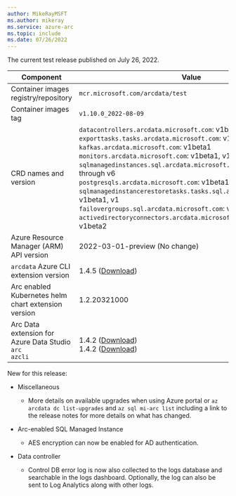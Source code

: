 ```yaml
---
author: MikeRayMSFT
ms.author: mikeray
ms.service: azure-arc
ms.topic: include
ms.date: 07/26/2022
---
```


<!--At this time, a test or preview build is not available for the next release.-->

The current test release published on July 26, 2022.

|Component|Value|
|-----------|-----------|
|Container images registry/repository |`mcr.microsoft.com/arcdata/test`|
|Container images tag |`v1.10.0_2022-08-09`|
|CRD names and version|`datacontrollers.arcdata.microsoft.com`: v1beta1, v1 through v6<br/>`exporttasks.tasks.arcdata.microsoft.com`: v1beta1, v1, v2<br/>`kafkas.arcdata.microsoft.com`: v1beta1<br/>`monitors.arcdata.microsoft.com`: v1beta1, v1, v2<br/>`sqlmanagedinstances.sql.arcdata.microsoft.com`: v1beta1, v1 through v6<br/>`postgresqls.arcdata.microsoft.com`: v1beta1, v1beta2<br/>`sqlmanagedinstancerestoretasks.tasks.sql.arcdata.microsoft.com`: v1beta1, v1<br/>`failovergroups.sql.arcdata.microsoft.com`: v1beta1, v1beta2, v1<br/>`activedirectoryconnectors.arcdata.microsoft.com`: v1beta1, v1beta2<br/>|
|Azure Resource Manager (ARM) API version|2022-03-01-preview (No change)|
|`arcdata` Azure CLI extension version|1.4.5 ([Download](https://aka.ms/az-cli-arcdata-ext))|
|Arc enabled Kubernetes helm chart extension version|1.2.20321000|
|Arc Data extension for Azure Data Studio<br/>`arc`<br/>`azcli`|<br/>1.4.2 ([Download](https://aka.ms/ads-arcdata-ext))</br>1.4.2 ([Download](https://aka.ms/ads-azcli-ext))|

New for this release:

- Miscellaneous
  - More details on available upgrades when using Azure portal or `az arcdata dc list-upgrades` and `az sql mi-arc list` including a link to the release notes for more details on what has changed.

- Arc-enabled SQL Managed Instance
  - AES encryption can now be enabled for AD authentication.

- Data controller
  - Control DB error log is now also collected to the logs database and searchable in the logs dashboard.  Optionally, the log can also be sent to Log Analytics along with other logs.
